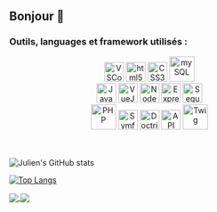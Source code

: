 ## Bonjour 👋

<!--
**HAjulien/HAjulien** is a ✨ _special_ ✨ repository because its `README.md` (this file) appears on your GitHub profile.

Here are some ideas to get you started:

- 🔭 I’m currently working on ...
- 🌱 I’m currently learning ...
- 👯 I’m looking to collaborate on ...
- 🤔 I’m looking for help with ...
- 💬 Ask me about ...
- 📫 How to reach me: ...
- 😄 Pronouns: ...
- ⚡ Fun fact: ...
-->

### Outils, languages et framework utilisés : 
<div align="center">
  <img alt="VSCode" width="35px" src="https://cdn.jsdelivr.net/gh/devicons/devicon/icons/vscode/vscode-original.svg" />
  <img alt="html5" width="35px" src="https://cdn.jsdelivr.net/gh/devicons/devicon/icons/html5/html5-original.svg" />
  <img alt="CSS3" width="35px" src="https://cdn.jsdelivr.net/gh/devicons/devicon/icons/css3/css3-original.svg" />
  <img alt="mySQL" width="45px" src="https://cdn.jsdelivr.net/gh/devicons/devicon/icons/mysql/mysql-original-wordmark.svg" />
  <br />
</div>

<div align="center">
  <img alt="JavaScript" width="35px" src="https://cdn.jsdelivr.net/gh/devicons/devicon/icons/javascript/javascript-original.svg" />
  <img alt="VueJS" width="35px" src="https://cdn.jsdelivr.net/gh/devicons/devicon/icons/vuejs/vuejs-original-wordmark.svg" />
  <img alt="NodeJS" width="35px" src="https://cdn.jsdelivr.net/gh/devicons/devicon/icons/nodejs/nodejs-plain.svg" />
  <img alt="Express" width="35px" src="https://cdn.jsdelivr.net/gh/devicons/devicon/icons/express/express-original-wordmark.svg" />
  <img alt="Sequelize" width="35px" src="https://cdn.jsdelivr.net/gh/devicons/devicon/icons/sequelize/sequelize-original.svg" />
  <br />
</div>

<div align="center">
  <img alt="PHP" width="45px" src="https://cdn.jsdelivr.net/gh/devicons/devicon/icons/php/php-original.svg" />
  <img alt="Symfony" width="35px" src="https://cdn.jsdelivr.net/gh/devicons/devicon/icons/symfony/symfony-original.svg" />
  <img alt="Doctrine" width="35px" src="https://cdn.jsdelivr.net/gh/devicons/devicon/icons/doctrine/doctrine-plain-wordmark.svg" />
  <img alt="API Platform" width="35px" src="https://api-platform.com/static/74e20e175f4d908bbc0f1e2af28d3d66/Logo_Circle%20webby%20blue.svg" />
  <img alt="Twig" width="45px" src="https://th.bing.com/th?id=OIP.nMSVB3l7VZv3jhJK9S0q8QHaEn&w=316&h=197&c=8&rs=1&qlt=90&o=6&dpr=1.4&pid=3.1&rm=2" />
</div>
<br />
<br />

![Julien's GitHub stats](https://github-readme-stats.vercel.app/api?username=HAjulien&show_icons=true&theme=synthwave&locale=fr)

[![Top Langs](https://github-readme-stats.vercel.app/api/top-langs/?username=HAjulien&locale=fr)](https://github.com/anuraghazra/github-readme-stats)


<a href="https://github.com/HAjulien/projet-vue-Cantine-miam">
  <img align="center" src="https://github-readme-stats.vercel.app/api/pin/?username=HAjulien&repo=projet-vue-Cantine-miam&title_color=32a85a&border_color=32a85a" />
</a>
<a href="https://github.com/HAjulien/symfony-cantine-miam">
  <img align="center" src="https://github-readme-stats.vercel.app/api/pin/?username=HAjulien&repo=symfony-cantine-miam&title_color=4537a1&border_color=4537a1" />
</a>
